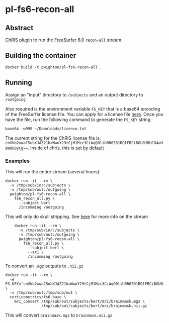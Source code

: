 # pl-fs6-recon-all

## Abstract

[ChRIS plugin](https://github.com/FNNDSC/CHRIS_docs) to run the [FreeSurfer 6.0](https://surfer.nmr.mgh.harvard.edu/) [`recon-all`](https://surfer.nmr.mgh.harvard.edu/fswiki/recon-all) stream.

## Building the container

```
docker build -t pwighton/pl-fs6-recon-all .
```

## Running

Assign an "input" directory to ``/subjects`` and an output directory to ``/outgoing``

Also required is the environment variable `FS_KEY` that is a base64 encoding of the FreeSurfer license file.  You can apply for a license file [here](https://surfer.nmr.mgh.harvard.edu/registration.html).  Once you have the file, run the following command to generate the `FS_KEY` string

```
base64 -w999 ~/Downloads/license.txt
```

The current string for the ChRIS license file is: `cnVkb2xwaC5ubXJAZ21haWwuY29tCjM1Mzc3CiAqQ0liU0R6Z01RQlFRCiBGU0JBUC84aHBWOU0yCg==`.  Inside of chris, this is [set by default](https://github.com/pwighton/pl-fs6-recon-all/blob/ff00be68ada43d467dc1bc173b1e1419ed3b87d3/fs6_recon_all/fs6_recon_all.py#L53)

### Examples

This will run the entire stream (several hours):
```
docker run -it --rm \
  -v /tmp/sub/in/:/subjects \
  -v /tmp/sub/out:/outgoing \
  pwighton/pl-fs6-recon-all \
    fs6_recon_all.py \
      --subject bert 
      /incomming /outgoing
```

This will only do skull stripping.  See [here](https://surfer.nmr.mgh.harvard.edu/fswiki/ReconAllDevTable) for more info on the stream
```
	docker run -it --rm \
	  -v /tmp/sub/in/:/subjects \
	  -v /tmp/sub/out:/outgoing \
	  pwighton/pl-fs6-recon-all \
		fs6_recon_all.py \
		  --subject bert \
		  --ar1 \
		  /incomming /outgoing
```

To convert an `.mgz` outputs to `.nii.gz`
```
docker run -it --rm \
  -e FS_KEY='cnVkb2xwaC5ubXJAZ21haWwuY29tCjM1Mzc3CiAqQ0liU0R6Z01RQlFRCiBGU0JBUC84aHBWOU0yCg==' \
  -v /tmp/sub/out:/tmp/sub/out \
  corticometrics/fs6-base \
    mri_convert /tmp/sub/out/subjects/bert/mri/brainmask.mgz \
                /tmp/sub/out/subjects/bert/mri/brainmask.nii.gz
```

This will convert `brainmask.mgz` to `brainmask.nii.gz`
